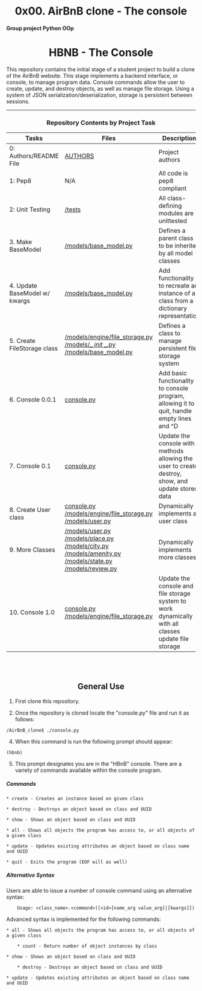 <center> <h1>0x00. AirBnB clone - The console</h1> </center>
<h4>Group project		Python		OOp</h4>

<center> <h1>HBNB - The Console</h1> </center>

This repository contains the initial stage of a student project to build a clone of the AirBnB website. This stage implements a backend interface, or console, to manage program data. Console commands allow the user to create, update, and destroy objects, as well as manage file storage. Using a system of JSON serialization/deserialization, storage is persistent between sessions.

---

<center><h3>Repository Contents by Project Task</h3> </center>

| Tasks | Files | Description |
| ----- | ----- | ------ |
| 0: Authors/README File | [AUTHORS](https://github.com/andrewgilbert2018/AirBnB_clone/blob/3848e72ea2c2c7af7ecd839862e8dc4a3935880b/AUTHORS) | Project authors |
| 1: Pep8 | N/A | All code is pep8 compliant|
| 2: Unit Testing | [/tests]() | All class-defining modules are unittested |
| 3. Make BaseModel | [/models/base_model.py]() | Defines a parent class to be inherited by all model classes|
| 4. Update BaseModel w/ kwargs | [/models/base_model.py]() | Add functionality to recreate an instance of a class from a dictionary representation|
| 5. Create FileStorage class | [/models/engine/file_storage.py]() [/models/_ _init_ _.py]() [/models/base_model.py]() | Defines a class to manage persistent file storage system|
| 6. Console 0.0.1 | [console.py]() | Add basic functionality to console program, allowing it to quit, handle empty lines and ^D |
| 7. Console 0.1 | [console.py]() | Update the console with methods allowing the user to create, destroy, show, and update stored data |
| 8. Create User class | [console.py]() [/models/engine/file_storage.py]() [/models/user.py]() | Dynamically implements a user class |
| 9. More Classes | [/models/user.py]() [/models/place.py]() [/models/city.py]() [/models/amenity.py]() [/models/state.py]() [/models/review.py]() | Dynamically implements more classes |
| 10. Console 1.0 | [console.py]() [/models/engine/file_storage.py]() | Update the console and file storage system to work dynamically with all  classes update file storage |
<br>
<br>
<center> <h2>General Use</h2> </center>

1. First clone this repository.

3. Once the repository is cloned locate the "console.py" file and run it as follows:
```
/AirBnB_clone$ ./console.py
```
4. When this command is run the following prompt should appear:
```
(hbnb)
```
5. This prompt designates you are in the "HBnB" console. There are a variety of commands available within the console program.

##### Commands
    * create - Creates an instance based on given class

    * destroy - Destroys an object based on class and UUID

    * show - Shows an object based on class and UUID

    * all - Shows all objects the program has access to, or all objects of a given class

    * update - Updates existing attributes an object based on class name and UUID

    * quit - Exits the program (EOF will as well)


##### Alternative Syntax
Users are able to issue a number of console command using an alternative syntax:

        Usage: <class_name>.<command>([<id>[name_arg value_arg]|[kwargs]])
Advanced syntax is implemented for the following commands:

    * all - Shows all objects the program has access to, or all objects of a given class

        * count - Return number of object instances by class

    * show - Shows an object based on class and UUID

        * destroy - Destroys an object based on class and UUID

    * update - Updates existing attributes an object based on class name and UUID

<br>
